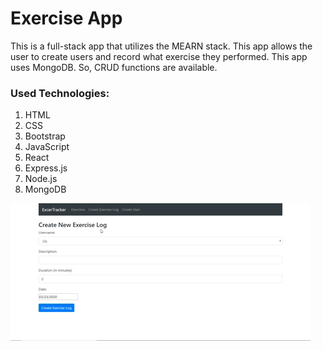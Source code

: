 # Exercise App

This is a full-stack app that utilizes the MEARN stack. This app allows the user to create users and record what exercise they performed. This app uses MongoDB. So, CRUD functions are available.


### Used Technologies:
1. HTML
2. CSS
3. Bootstrap
4. JavaScript
5. React
6. Express.js
7. Node.js
8.  MongoDB

![demo](public\Exercise_App_Demo.gif)